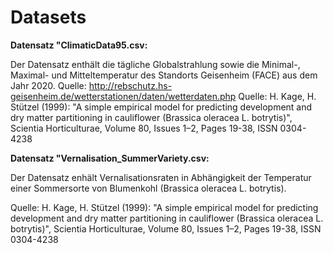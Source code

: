 # Datasets

<b> Datensatz "ClimaticData95.csv: </b>

Der Datensatz enthält die tägliche Globalstrahlung sowie die Minimal-, Maximal- und Mitteltemperatur des Standorts Geisenheim (FACE) aus dem Jahr 2020.
Quelle: http://rebschutz.hs-geisenheim.de/wetterstationen/daten/wetterdaten.php
Quelle: 
H. Kage, H. Stützel (1999): "A simple empirical model for predicting development and dry matter partitioning in cauliflower (Brassica oleracea L. botrytis)", 
Scientia Horticulturae, Volume 80, Issues 1–2, Pages 19-38, ISSN 0304-4238

<b> Datensatz "Vernalisation_SummerVariety.csv: </b>

Der Datensatz enhält Vernalisationsraten in Abhängigkeit der Temperatur einer Sommersorte von Blumenkohl (Brassica oleracea L. botrytis). 

Quelle:
H. Kage, H. Stützel (1999): "A simple empirical model for predicting development and dry matter partitioning in cauliflower (Brassica oleracea L. botrytis)", 
Scientia Horticulturae, Volume 80, Issues 1–2, Pages 19-38, ISSN 0304-4238
